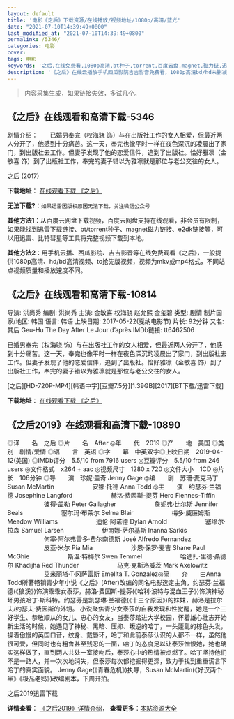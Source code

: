 ```yaml
---
layout: default
title: '电影《之后》下载资源/在线播放/视频地址/1080p/高清/蓝光'
date: "2021-07-10T14:39:49+0800"
last_modified_at: "2021-07-10T14:39:49+0800"
permalink: /5346/
categories: 电影
cover:
tags: 电影
keywords: '之后,在线免费看,1080p高清,bt种子,torrent,百度云盘,magnet,磁力链,迅雷下载资源'
description: '《之后》在线云播放手机西瓜影院吉吉影音免费看，1080p高清bd/hd未删减完整版和tc抢先枪版，mkv/mp4格式，附带bt/torrent种子、magnet/磁力链、百度云盘、网盘资源迅雷下载链接'
---
```


>内容采集生成，如果链接失效，多试几个。


## 《之后》在线观看和高清下载-5346

剧情介绍：　　已婚男奉完（权海骁 饰）与在出版社工作的女人相爱，但最近两人分开了，他感到十分痛苦。这一天，奉完也像平时一样在夜色深沉的凌晨出了家门，到出版社去工作。但妻子发现了他的恋爱信件，追到了出版社。恰好雅凛（金敏喜 饰）到了出版社工作，奉完的妻子错以为雅凛就是那位与老公交往的女人。


之后 (2017)

**下载地址**： [在线观看下载 《之后》](https://www.btbtdy.me/btdy/dy11248.html) 


**无法下载?**：`如果迅雷因版权原因无法下载，关注微信公众号 `

**其他方法1**：从百度云网盘下载视频，百度云网盘支持在线观看，非会员有限制，如果能找到迅雷下载链接、bt/torrent种子、magnet磁力链接、e2dk链接等，可以用迅雷、比特彗星等工具将完整视频下载到本地。

**其他方法2**：用手机云播、西瓜影院、吉吉影音等在线免费观看《之后》，一般提供1080p高清、hd/bd高清视频、tc抢先版视频，视频为mkv或mp4格式，不同站点视频质量和播放速度不同。


## 《之后》在线观看和高清下载-10814

导演: 洪尚秀 编剧: 洪尚秀 主演: 金敏喜 权海骁 赵允熙 金玺碧 类型: 剧情 制片国家/地区: 韩国 语言: 韩语 上映日期: 2017-05-22(戛纳电影节) 片长: 92分钟 又名: 其后 Geu-Hu The Day After Le Jour d’après IMDb链接: tt6462506

已婚男奉完（权海骁 饰）与在出版社工作的女人相爱，但最近两人分开了，他感到十分痛苦。这一天，奉完也像平时一样在夜色深沉的凌晨出了家门，到出版社去工作。但妻子发现了他的恋爱信件，追到了出版社。恰好雅凛（金敏喜 饰）到了出版社工作，奉完的妻子错以为雅凛就是那位与老公交往的女人。


[之后][HD-720P-MP4][韩语中字][豆瓣7.5分][1.39GB][2017][BT下载/迅雷下载]

**下载地址**： [在线观看下载 《之后》](https://www.btdx8.com/torrent/zh_2017.html) 


## 《之后2019》在线观看和高清下载-10890

◎译　　名　之后 ◎片　　名　After ◎年　　代　2019 ◎产　　地　美国 ◎类　　别　剧情/爱情 ◎语　　言　英语 ◎字　　幕　中英双字◎上映日期　2019-04-12(美国) ◎IMDb评分　5.5/10 from 7916 users ◎豆瓣评分　5.5/10 from 246 users ◎文件格式　x264 + aac ◎视频尺寸　1280 x 720 ◎文件大小　1CD ◎片　　长　106分钟 ◎导　　演　珍妮·盖奇 Jenny Gage ◎编　　剧　苏珊·麦克马丁 Susan McMartin 　　　　　　安娜·托德 Anna Todd ◎主　　演　约瑟芬·兰福德 Josephine Langford 　　　　　　赫洛·费因斯-提芬 Hero Fiennes-Tiffin 　　　　　　彼得·盖勒 Peter Gallagher 　　　　　　詹妮弗·比尔斯 Jennifer Beals 　　　　　　塞尔玛·布莱尔 Selma Blair 　　　　　　梅多·威廉姆斯 Meadow Williams 　　　　　　迪伦·阿诺德 Dylan Arnold 　　　　　　塞缪尔·拉森 Samuel Larsen 　　　　　　伊南娜·萨尔基斯 Inanna Sarkis 　　　　　　何塞·阿尔弗雷多·费尔南德斯 José Alfredo Fernandez 　　　　　　皮亚·米尔 Pia Mia 　　　　　　沙恩·保罗·麦吉 Shane Paul McGhie 　　　　　　斯温·特梅尔 Swen Temmel 　　　　　　哈迪扎·里德·桑德尔 Khadijha Red Thunder 　　　　　　马克·克斯洛威茨 Mark Axelowitz 　　　　　　艾米丽塔·T·冈萨雷斯 Emelita T. Gonzalez◎简　　介　　由Anna Todd所著畅销青少年小说《之后》(After)改编的同名电影选定主角，约瑟芬·兰福德(《狼溪》)饰演乖乖女泰莎，赫洛·费因斯-提芬(《哈利·波特与混血王子》)饰演神秘坏男孩哈丁·斯科特。约瑟芬是凯瑟琳·兰福德(《十三个原因》)的妹妹，赫洛是拉尔夫/约瑟夫·费因斯的外甥。 小说聚焦青少女泰莎的自我发现和性觉醒，她是一个三好学生、恭敬顺从的女儿、忠心的女友，当泰莎踏进大学校园，怀着雄心壮志开始新生活的时候，她遇见了神秘、黑暗、压抑、叛逆的哈丁，一头蓬乱的棕色头发，操着傲慢的英国口音，纹身、戴唇环，哈丁和此前泰莎认识的人都不一样，虽然他很可爱，但同时也有粗鲁甚至残忍的一面，哈丁的态度足以让泰莎憎恨她，她也确实这样做了，直到两人共处一室接吻后，泰莎心中的热情被点燃了。哈丁坚持他们不是一路人，并一次次地消失，但泰莎每次都挖掘得更深，致力于找到重重谎言下哈丁的真实面貌。 Jenny Gage(《青春危机》)执导，Susan McMartin(《好汉两个半》《极品老妈》)改编剧本，下周开拍。


之后2019迅雷下载

**详情查看**： [《之后2019》详情介绍](/movie/10890/)， **查看更多**：[本站资源大全](/movie/t/all/)

